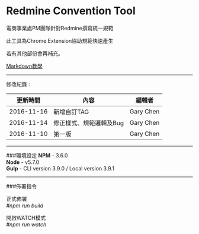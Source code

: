 Redmine Convention Tool
=============

電商事業處PM團隊針對Redmine撰寫統一規範

此工具為Chrome Extension協助規範快速產生

若有其他部份會再補充。  

[Markdown教學](http://markdown.tw/)

---

修改紀錄 :  

| 更新時間 | 內容 | 編輯者 |
| --- | --- | --- |
| 2016-11-16 | 新增自訂TAG | Gary Chen |
| 2016-11-14 | 修正樣式、規範邏輯及Bug | Gary Chen |
| 2016-11-10 | 第一版 | Gary Chen |

---

###環境設定
__NPM__ - 3.6.0  
__Node__ - v5.7.0  
__Gulp__ - CLI version 3.9.0 / Local version 3.9.1  

---

###佈署指令

正式佈署  
_#npm run build_ 

開啟WATCH模式  
_#npm run watch_  
